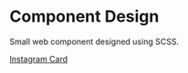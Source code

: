 # Component Design

Small web component designed using SCSS. 

[Instagram Card](https://knightkrusty.github.io/component-design/insta-card/)


